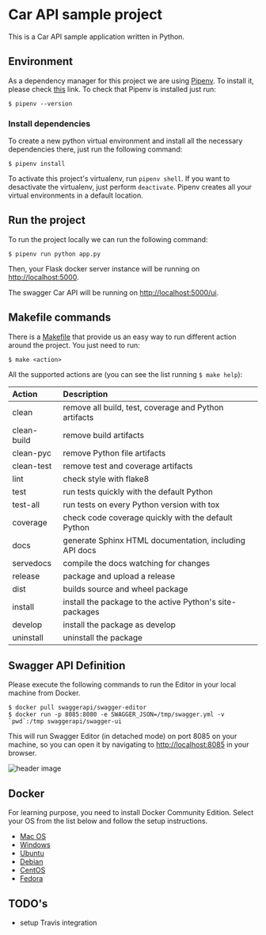 # Car API sample project

This is a Car API sample application written in Python.

## Environment

As a dependency manager for this project we are using [Pipenv](https://pipenv.readthedocs.io/en/latest/). To install it, please check [this](https://pipenv.kennethreitz.org/en/latest/install/#installing-pipenv) link. To check that Pipenv is installed just run:

```
$ pipenv --version
```

### Install dependencies

To create a new python virtual environment and install all the necessary dependencies there, just run the following command:

```
$ pipenv install
```

To activate this project's virtualenv, run `pipenv shell`. If you want to desactivate the virtualenv, just perform `deactivate`. Pipenv creates all your virtual environments in a default location.

## Run the project

To run the project locally we can run the following command:

```
$ pipenv run python app.py
```

Then, your Flask docker server instance will be running on [http://localhost:5000](http://localhost:5000).

The swagger Car API will be running on [http://localhost:5000/ui](http://localhost:5000/ui).

## Makefile commands

There is a [Makefile](https://www.gnu.org/software/make/manual/make.html#toc-An-Introduction-to-Makefiles) that provide us an easy way to run different action around the project. You just need to run:

```
$ make <action>
```

All the supported actions are (you can see the list running `$ make help`):

| Action      | Description                                              |
| :---------- | :------------------------------------------------------- |
| clean       | remove all build, test, coverage and Python artifacts    |
| clean-build | remove build artifacts                                   |
| clean-pyc   | remove Python file artifacts                             |
| clean-test  | remove test and coverage artifacts                       |
| lint        | check style with flake8                                  |
| test        | run tests quickly with the default Python                |
| test-all    | run tests on every Python version with tox               |
| coverage    | check code coverage quickly with the default Python      |
| docs        | generate Sphinx HTML documentation, including API docs   |
| servedocs   | compile the docs watching for changes                    |
| release     | package and upload a release                             |
| dist        | builds source and wheel package                          |
| install     | install the package to the active Python's site-packages |
| develop     | install the package as develop                           |
| uninstall   | uninstall the package                                    |

## Swagger API Definition

Please execute the following commands to run the Editor in your local machine from Docker.

```
$ docker pull swaggerapi/swagger-editor
$ docker run -p 8085:8080 -e SWAGGER_JSON=/tmp/swagger.yml -v `pwd`:/tmp swaggerapi/swagger-ui
```

This will run Swagger Editor (in detached mode) on port 8085 on your machine, so you can open it by navigating to [http://localhost:8085](http://localhost:8085) in your browser.

![header image](https://github.com/fgriberi/car-api/blob/2-add-swagger-api/resources/swagger.png)

## Docker

For learning purpose, you need to install Docker Community Edition. Select your OS from the list below and follow the setup instructions.

-   [Mac OS](https://docs.docker.com/docker-for-mac/install/)
-   [Windows](https://docs.docker.com/docker-for-windows/install/)
-   [Ubuntu](https://docs.docker.com/install/linux/docker-ce/ubuntu/)
-   [Debian](https://docs.docker.com/install/linux/docker-ce/debian/)
-   [CentOS](https://docs.docker.com/install/linux/docker-ce/centos/)
-   [Fedora](https://docs.docker.com/install/linux/docker-ce/fedora/)

## TODO's

-   setup Travis integration
